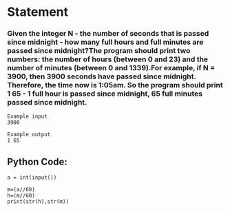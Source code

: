 # Statement
### Given the integer N - the number of seconds that is passed since midnight - how many full hours and full minutes are passed since midnight?The program should print two numbers: the number of hours (between 0 and 23) and the number of minutes (between 0 and 1339).For example, if N = 3900, then 3900 seconds have passed since midnight. Therefore, the time now is 1:05am. So the program should print 1 65 - 1 full hour is passed since midnight, 65 full minutes passed since midnight.  


```
Example input
3900

Example output
1 65

```

## Python Code:

```
a = int(input())

m=(a//60)
h=(m//60)
print(str(h),str(m))
```
